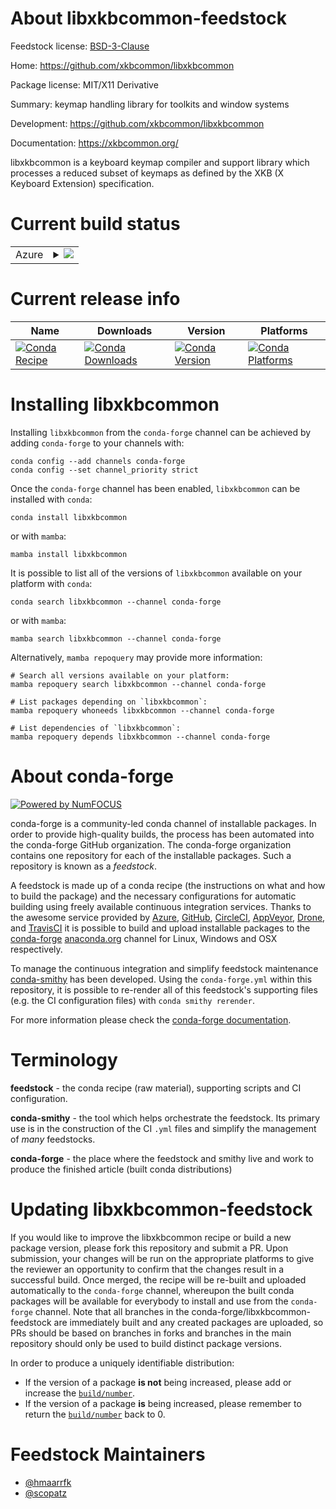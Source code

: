 About libxkbcommon-feedstock
============================

Feedstock license: [BSD-3-Clause](https://github.com/conda-forge/libxkbcommon-feedstock/blob/main/LICENSE.txt)

Home: https://github.com/xkbcommon/libxkbcommon

Package license: MIT/X11 Derivative

Summary: keymap handling library for toolkits and window systems

Development: https://github.com/xkbcommon/libxkbcommon

Documentation: https://xkbcommon.org/

libxkbcommon is a keyboard keymap compiler and support library which
processes a reduced subset of keymaps as defined by the XKB (X Keyboard
Extension) specification.


Current build status
====================


<table>
    
  <tr>
    <td>Azure</td>
    <td>
      <details>
        <summary>
          <a href="https://dev.azure.com/conda-forge/feedstock-builds/_build/latest?definitionId=6929&branchName=main">
            <img src="https://dev.azure.com/conda-forge/feedstock-builds/_apis/build/status/libxkbcommon-feedstock?branchName=main">
          </a>
        </summary>
        <table>
          <thead><tr><th>Variant</th><th>Status</th></tr></thead>
          <tbody><tr>
              <td>linux_64</td>
              <td>
                <a href="https://dev.azure.com/conda-forge/feedstock-builds/_build/latest?definitionId=6929&branchName=main">
                  <img src="https://dev.azure.com/conda-forge/feedstock-builds/_apis/build/status/libxkbcommon-feedstock?branchName=main&jobName=linux&configuration=linux%20linux_64_" alt="variant">
                </a>
              </td>
            </tr><tr>
              <td>linux_aarch64</td>
              <td>
                <a href="https://dev.azure.com/conda-forge/feedstock-builds/_build/latest?definitionId=6929&branchName=main">
                  <img src="https://dev.azure.com/conda-forge/feedstock-builds/_apis/build/status/libxkbcommon-feedstock?branchName=main&jobName=linux&configuration=linux%20linux_aarch64_" alt="variant">
                </a>
              </td>
            </tr><tr>
              <td>linux_ppc64le</td>
              <td>
                <a href="https://dev.azure.com/conda-forge/feedstock-builds/_build/latest?definitionId=6929&branchName=main">
                  <img src="https://dev.azure.com/conda-forge/feedstock-builds/_apis/build/status/libxkbcommon-feedstock?branchName=main&jobName=linux&configuration=linux%20linux_ppc64le_" alt="variant">
                </a>
              </td>
            </tr>
          </tbody>
        </table>
      </details>
    </td>
  </tr>
</table>

Current release info
====================

| Name | Downloads | Version | Platforms |
| --- | --- | --- | --- |
| [![Conda Recipe](https://img.shields.io/badge/recipe-libxkbcommon-green.svg)](https://anaconda.org/conda-forge/libxkbcommon) | [![Conda Downloads](https://img.shields.io/conda/dn/conda-forge/libxkbcommon.svg)](https://anaconda.org/conda-forge/libxkbcommon) | [![Conda Version](https://img.shields.io/conda/vn/conda-forge/libxkbcommon.svg)](https://anaconda.org/conda-forge/libxkbcommon) | [![Conda Platforms](https://img.shields.io/conda/pn/conda-forge/libxkbcommon.svg)](https://anaconda.org/conda-forge/libxkbcommon) |

Installing libxkbcommon
=======================

Installing `libxkbcommon` from the `conda-forge` channel can be achieved by adding `conda-forge` to your channels with:

```
conda config --add channels conda-forge
conda config --set channel_priority strict
```

Once the `conda-forge` channel has been enabled, `libxkbcommon` can be installed with `conda`:

```
conda install libxkbcommon
```

or with `mamba`:

```
mamba install libxkbcommon
```

It is possible to list all of the versions of `libxkbcommon` available on your platform with `conda`:

```
conda search libxkbcommon --channel conda-forge
```

or with `mamba`:

```
mamba search libxkbcommon --channel conda-forge
```

Alternatively, `mamba repoquery` may provide more information:

```
# Search all versions available on your platform:
mamba repoquery search libxkbcommon --channel conda-forge

# List packages depending on `libxkbcommon`:
mamba repoquery whoneeds libxkbcommon --channel conda-forge

# List dependencies of `libxkbcommon`:
mamba repoquery depends libxkbcommon --channel conda-forge
```


About conda-forge
=================

[![Powered by
NumFOCUS](https://img.shields.io/badge/powered%20by-NumFOCUS-orange.svg?style=flat&colorA=E1523D&colorB=007D8A)](https://numfocus.org)

conda-forge is a community-led conda channel of installable packages.
In order to provide high-quality builds, the process has been automated into the
conda-forge GitHub organization. The conda-forge organization contains one repository
for each of the installable packages. Such a repository is known as a *feedstock*.

A feedstock is made up of a conda recipe (the instructions on what and how to build
the package) and the necessary configurations for automatic building using freely
available continuous integration services. Thanks to the awesome service provided by
[Azure](https://azure.microsoft.com/en-us/services/devops/), [GitHub](https://github.com/),
[CircleCI](https://circleci.com/), [AppVeyor](https://www.appveyor.com/),
[Drone](https://cloud.drone.io/welcome), and [TravisCI](https://travis-ci.com/)
it is possible to build and upload installable packages to the
[conda-forge](https://anaconda.org/conda-forge) [anaconda.org](https://anaconda.org/)
channel for Linux, Windows and OSX respectively.

To manage the continuous integration and simplify feedstock maintenance
[conda-smithy](https://github.com/conda-forge/conda-smithy) has been developed.
Using the ``conda-forge.yml`` within this repository, it is possible to re-render all of
this feedstock's supporting files (e.g. the CI configuration files) with ``conda smithy rerender``.

For more information please check the [conda-forge documentation](https://conda-forge.org/docs/).

Terminology
===========

**feedstock** - the conda recipe (raw material), supporting scripts and CI configuration.

**conda-smithy** - the tool which helps orchestrate the feedstock.
                   Its primary use is in the construction of the CI ``.yml`` files
                   and simplify the management of *many* feedstocks.

**conda-forge** - the place where the feedstock and smithy live and work to
                  produce the finished article (built conda distributions)


Updating libxkbcommon-feedstock
===============================

If you would like to improve the libxkbcommon recipe or build a new
package version, please fork this repository and submit a PR. Upon submission,
your changes will be run on the appropriate platforms to give the reviewer an
opportunity to confirm that the changes result in a successful build. Once
merged, the recipe will be re-built and uploaded automatically to the
`conda-forge` channel, whereupon the built conda packages will be available for
everybody to install and use from the `conda-forge` channel.
Note that all branches in the conda-forge/libxkbcommon-feedstock are
immediately built and any created packages are uploaded, so PRs should be based
on branches in forks and branches in the main repository should only be used to
build distinct package versions.

In order to produce a uniquely identifiable distribution:
 * If the version of a package **is not** being increased, please add or increase
   the [``build/number``](https://docs.conda.io/projects/conda-build/en/latest/resources/define-metadata.html#build-number-and-string).
 * If the version of a package **is** being increased, please remember to return
   the [``build/number``](https://docs.conda.io/projects/conda-build/en/latest/resources/define-metadata.html#build-number-and-string)
   back to 0.

Feedstock Maintainers
=====================

* [@hmaarrfk](https://github.com/hmaarrfk/)
* [@scopatz](https://github.com/scopatz/)

